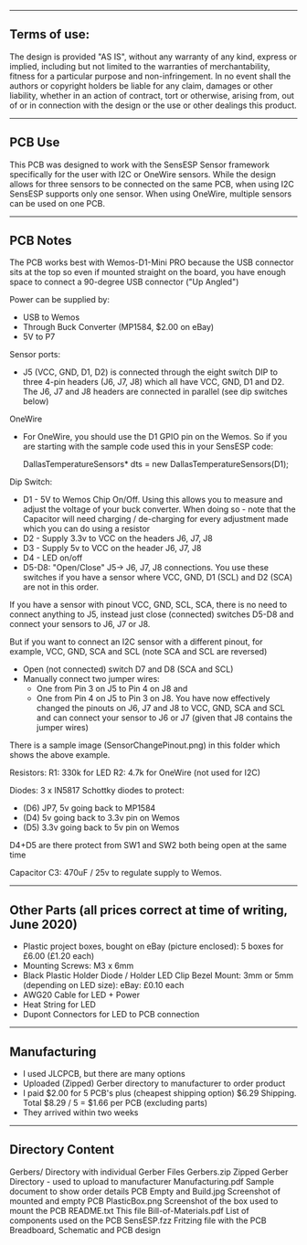 ---------------
Terms of use:
---------------
The design is provided "AS IS", without any warranty of any kind, express or implied, including but not limited to the warranties of merchantability, fitness for a particular purpose and non-infringement. In no event shall the authors or copyright holders be liable for any claim, damages or other liability, whether in an action of contract, tort or otherwise, arising from, out of or in connection with the design or the use or other dealings this product.

---------------
PCB Use
---------------
This PCB was designed to work with the SensESP Sensor framework specifically for the user with I2C or OneWire sensors. While the design allows for three sensors to be connected on the same PCB, when using I2C SensESP supports only one sensor. When using OneWire, multiple sensors can be used on one PCB. 

---------------
PCB Notes
---------------

The PCB works best with Wemos-D1-Mini PRO because the USB connector sits at the top so even if mounted straight on the board, you have enough space to connect a 90-degree USB connector ("Up Angled")

Power can be supplied by:
- USB to Wemos
- Through Buck Converter (MP1584, $2.00 on eBay)
- 5V to P7

Sensor ports:
- J5 (VCC, GND, D1, D2) is connected through the eight switch DIP to three 4-pin headers (J6, J7, J8) which all have VCC, GND, D1 and D2. The J6, J7 and J8 headers are connected in parallel (see dip switches below)

OneWire
- For OneWire, you should use the D1 GPIO pin on the Wemos. So if you are starting with the sample code used this in your SensESP code:

  DallasTemperatureSensors* dts = new DallasTemperatureSensors(D1);

Dip Switch:
- D1 - 5V to Wemos Chip On/Off. Using this allows you to measure and adjust the voltage of your buck converter. When doing so - note that the Capacitor will need charging / de-charging for every adjustment made which you can do using a resistor
- D2 - Supply 3.3v to VCC on the headers J6, J7, J8
- D3 - Supply 5v to VCC on the header J6, J7, J8
- D4 - LED on/off
- D5-D8: "Open/Close" J5-> J6, J7, J8 connections. You use these switches if you have a sensor where VCC, GND, D1 (SCL) and D2 (SCA) are not in this order.

If you have a sensor with pinout VCC, GND, SCL, SCA, there is no need to connect anything to J5, instead just close (connected) switches D5-D8 and connect your sensors to J6, J7 or J8.

But if you want to connect an I2C sensor with a different pinout, for example, VCC, GND, SCA and SCL (note SCA and SCL are reversed)
- Open (not connected) switch D7 and D8 (SCA and SCL) 
- Manually connect two jumper wires:
	- One from Pin 3 on J5 to Pin 4 on J8 and 
	- One from Pin 4 on J5 to Pin 3 on J8. 
You have now effectively changed the pinouts on J6, J7 and J8 to VCC, GND, SCA and SCL and can connect your sensor to J6 or J7 (given that J8 contains the jumper wires)

There is a sample image (SensorChangePinout.png) in this folder which shows the above example.
 
Resistors:
R1: 330k for LED
R2: 4.7k for OneWire (not used for I2C)

Diodes:
3 x IN5817 Schottky diodes to protect: 
- (D6) JP7, 5v going back to MP1584
- (D4) 5v going back to 3.3v pin on Wemos
- (D5) 3.3v going back to 5v pin on Wemos

D4+D5 are there protect from SW1 and SW2 both being open at the same time

Capacitor
C3: 470uF / 25v to regulate supply to Wemos. 

---------------
Other Parts (all prices correct at time of writing, June 2020)
---------------

- Plastic project boxes, bought on eBay (picture enclosed): 5 boxes for £6.00 (£1.20 each)
- Mounting Screws: M3 x 6mm
- Black Plastic Holder Diode / Holder LED Clip Bezel Mount: 3mm or 5mm (depending on LED size): eBay: £0.10 each
- AWG20 Cable for LED + Power
- Heat String for LED
- Dupont Connectors for LED to PCB connection

---------------
Manufacturing
---------------

- I used JLCPCB, but there are many options
- Uploaded (Zipped) Gerber directory to manufacturer to order product
- I paid $2.00 for 5 PCB's plus (cheapest shipping option) $6.29 Shipping. Total $8.29 / 5 = $1.66 per PCB (excluding parts)
- They arrived within two weeks

---------------
Directory Content
---------------

Gerbers/         			Directory with individual Gerber Files
Gerbers.zip        			Zipped Gerber Directory - used to upload to manufacturer
Manufacturing.pdf   		Sample document to show order details
PCB Empty and Build.jpg    	Screenshot of mounted and empty PCB
PlasticBox.png        		Screenshot of the box used to mount the PCB
README.txt        			This file
Bill-of-Materials.pdf    	List of components used on the PCB
SensESP.fzz        			Fritzing file with the PCB Breadboard, Schematic and PCB design



